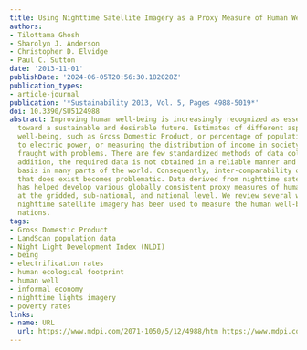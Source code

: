 ```yaml
---
title: Using Nighttime Satellite Imagery as a Proxy Measure of Human Well-Being
authors:
- Tilottama Ghosh
- Sharolyn J. Anderson
- Christopher D. Elvidge
- Paul C. Sutton
date: '2013-11-01'
publishDate: '2024-06-05T20:56:30.182028Z'
publication_types:
- article-journal
publication: '*Sustainability 2013, Vol. 5, Pages 4988-5019*'
doi: 10.3390/SU5124988
abstract: Improving human well-being is increasingly recognized as essential for movement
  toward a sustainable and desirable future. Estimates of different aspects of human
  well-being, such as Gross Domestic Product, or percentage of population with access
  to electric power, or measuring the distribution of income in society are often
  fraught with problems. There are few standardized methods of data collection; in
  addition, the required data is not obtained in a reliable manner and on a repetitive
  basis in many parts of the world. Consequently, inter-comparability of the data
  that does exist becomes problematic. Data derived from nighttime satellite imagery
  has helped develop various globally consistent proxy measures of human well-being
  at the gridded, sub-national, and national level. We review several ways in which
  nighttime satellite imagery has been used to measure the human well-being within
  nations.
tags:
- Gross Domestic Product
- LandScan population data
- Night Light Development Index (NLDI)
- being
- electrification rates
- human ecological footprint
- human well
- informal economy
- nighttime lights imagery
- poverty rates
links:
- name: URL
  url: https://www.mdpi.com/2071-1050/5/12/4988/htm https://www.mdpi.com/2071-1050/5/12/4988
---
```

